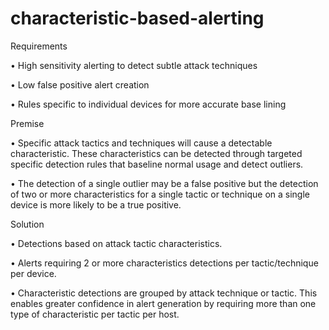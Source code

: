 # characteristic-based-alerting


Requirements

• High sensitivity alerting to detect subtle attack techniques

• Low false positive alert creation

• Rules specific to individual devices for more accurate base lining

Premise

• Specific attack tactics and techniques will cause a detectable characteristic. These characteristics can be detected through targeted specific detection rules that baseline normal usage and detect outliers.

• The detection of a single outlier may be a false positive but the detection of two or more characteristics for a single tactic or technique on a single device is more likely to be a true positive.

Solution

• Detections based on attack tactic characteristics.

• Alerts requiring 2 or more characteristics detections per tactic/technique per device.

• Characteristic detections are grouped by attack technique or tactic. This enables greater confidence in alert generation by requiring more than one type of characteristic per tactic per host.
